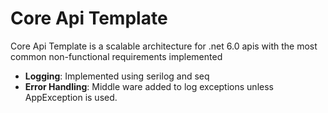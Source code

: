 # Core Api Template

Core Api Template is a scalable architecture for .net 6.0 apis with the most common non-functional requirements implemented

- __Logging__: Implemented using serilog and seq
- __Error Handling__: Middle ware added to log exceptions unless AppException is used.
